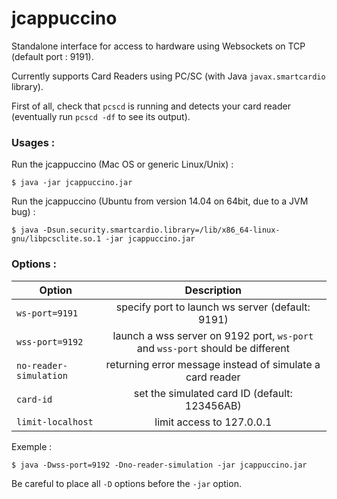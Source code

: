 jcappuccino
===========

Standalone interface for access to hardware using Websockets on TCP (default port : 9191).

Currently supports Card Readers using PC/SC (with Java `javax.smartcardio` library).

First of all, check that `pcscd` is running and detects your card reader (eventually run `pcscd -df` to see its output).

### Usages :

Run the jcappuccino (Mac OS or generic Linux/Unix) :

    $ java -jar jcappuccino.jar

Run the jcappuccino (Ubuntu from version 14.04 on 64bit, due to a JVM bug) :

    $ java -Dsun.security.smartcardio.library=/lib/x86_64-linux-gnu/libpcsclite.so.1 -jar jcappuccino.jar

### Options :

| Option                   | Description                                                                      |
| ------------------------ |:--------------------------------------------------------------------------------:|
| `ws-port=9191`           | specify port to launch ws server (default: 9191)                                 |
| `wss-port=9192`          | launch a wss server on 9192 port, `ws-port` and `wss-port` should be different   |
| `no-reader-simulation`   | returning error message instead of simulate a card reader                        |
| `card-id`                | set the simulated card ID (default: 123456AB)                                    |
| `limit-localhost`        | limit access to 127.0.0.1                                                        |

Exemple :

    $ java -Dwss-port=9192 -Dno-reader-simulation -jar jcappuccino.jar

Be careful to place all `-D` options before the `-jar` option.
